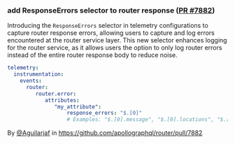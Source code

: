 ### add ResponseErrors selector to router response ([PR #7882](https://github.com/apollographql/router/pull/7882))

Introducing the `ResponseErrors` selector in telemetry configurations to capture router response errors, allowing users to capture and log errors encountered at the router service layer. This new selector enhances logging for the router service, as it allows users the option to only log router errors instead of the entire router response body to reduce noise.

``` yaml
telemetry:
  instrumentation:
    events:
      router:
         router.error:
            attributes:
               "my_attribute":
                   response_errors: "$.[0]"
                   # Examples: "$.[0].message", "$.[0].locations", "$.[0].extensions", etc.
```

By [@Aguilarjaf](https://github.com/Aguilarjaf) in https://github.com/apollographql/router/pull/7882